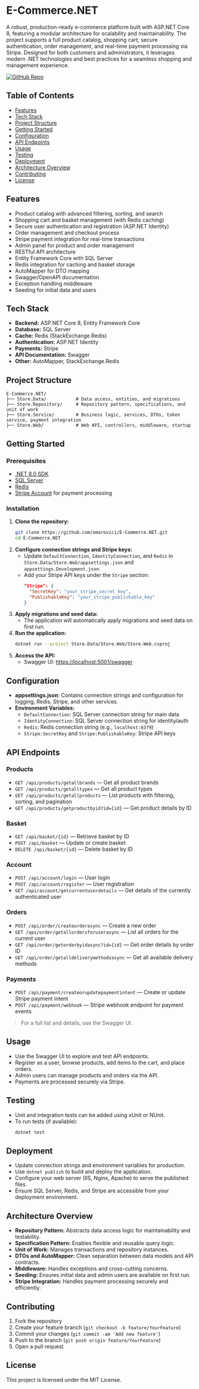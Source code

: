 # E-Commerce.NET

A robust, production-ready e-commerce platform built with ASP.NET Core 8, featuring a modular architecture for scalability and maintainability. The project supports a full product catalog, shopping cart, secure authentication, order management, and real-time payment processing via Stripe. Designed for both customers and administrators, it leverages modern .NET technologies and best practices for a seamless shopping and management experience.

[![GitHub Repo](https://img.shields.io/badge/GitHub-Repository-blue?logo=github)](https://github.com/omarovici/E-Commerce.NET)

## Table of Contents
- [Features](#features)
- [Tech Stack](#tech-stack)
- [Project Structure](#project-structure)
- [Getting Started](#getting-started)
- [Configuration](#configuration)
- [API Endpoints](#api-endpoints)
- [Usage](#usage)
- [Testing](#testing)
- [Deployment](#deployment)
- [Architecture Overview](#architecture-overview)
- [Contributing](#contributing)
- [License](#license)

## Features
- Product catalog with advanced filtering, sorting, and search
- Shopping cart and basket management (with Redis caching)
- Secure user authentication and registration (ASP.NET Identity)
- Order management and checkout process
- Stripe payment integration for real-time transactions
- Admin panel for product and order management
- RESTful API architecture
- Entity Framework Core with SQL Server
- Redis integration for caching and basket storage
- AutoMapper for DTO mapping
- Swagger/OpenAPI documentation
- Exception handling middleware
- Seeding for initial data and users

## Tech Stack
- **Backend:** ASP.NET Core 8, Entity Framework Core
- **Database:** SQL Server
- **Cache:** Redis (StackExchange.Redis)
- **Authentication:** ASP.NET Identity
- **Payments:** Stripe
- **API Documentation:** Swagger
- **Other:** AutoMapper, StackExchange.Redis

## Project Structure
```
E-Commerce.NET/
├── Store.Data/           # Data access, entities, and migrations
├── Store.Repository/     # Repository pattern, specifications, and unit of work
├── Store.Service/        # Business logic, services, DTOs, token service, payment integration
├── Store.Web/            # Web API, controllers, middleware, startup
```

## Getting Started
### Prerequisites
- [.NET 8.0 SDK](https://dotnet.microsoft.com/download)
- [SQL Server](https://www.microsoft.com/en-us/sql-server/sql-server-downloads)
- [Redis](https://redis.io/download)
- [Stripe Account](https://dashboard.stripe.com/register) for payment processing

### Installation
1. **Clone the repository:**
   ```bash
   git clone https://github.com/omarovici/E-Commerce.NET.git
   cd E-Commerce.NET
   ```
2. **Configure connection strings and Stripe keys:**
   - Update `DefaultConnection`, `IdentityConnection`, and `Redis` in `Store.Data/Store.Web/appsettings.json` and `appsettings.Development.json`.
   - Add your Stripe API keys under the `Stripe` section:
     ```json
     "Stripe": {
       "SecretKey": "your_stripe_secret_key",
       "PublishableKey": "your_stripe_publishable_key"
     }
     ```
3. **Apply migrations and seed data:**
   - The application will automatically apply migrations and seed data on first run.
4. **Run the application:**
   ```bash
   dotnet run --project Store.Data/Store.Web/Store.Web.csproj
   ```
5. **Access the API:**
   - Swagger UI: [https://localhost:5001/swagger](https://localhost:5001/swagger)

## Configuration
- **appsettings.json**: Contains connection strings and configuration for logging, Redis, Stripe, and other services.
- **Environment Variables:**
  - `DefaultConnection`: SQL Server connection string for main data
  - `IdentityConnection`: SQL Server connection string for identity/auth
  - `Redis`: Redis connection string (e.g., `localhost:6379`)
  - `Stripe:SecretKey` and `Stripe:PublishableKey`: Stripe API keys

## API Endpoints

### Products
- `GET /api/products/getallbrands` — Get all product brands
- `GET /api/products/getalltypes` — Get all product types
- `GET /api/products/getallproducts` — List products with filtering, sorting, and pagination
- `GET /api/products/getproductbyid?id={id}` — Get product details by ID

### Basket
- `GET /api/basket/{id}` — Retrieve basket by ID
- `POST /api/basket` — Update or create basket
- `DELETE /api/basket/{id}` — Delete basket by ID

### Account
- `POST /api/account/login` — User login
- `POST /api/account/register` — User registration
- `GET /api/account/getcurrentuserdetails` — Get details of the currently authenticated user

### Orders
- `POST /api/order/createorderasync` — Create a new order
- `GET /api/order/getallordersforuserasync` — List all orders for the current user
- `GET /api/order/getorderbyidasync?id={id}` — Get order details by order ID
- `GET /api/order/getalldeliverymethodsasync` — Get all available delivery methods

### Payments
- `POST /api/payment/createorupdatepaymentintent` — Create or update Stripe payment intent
- `POST /api/payment/webhook` — Stripe webhook endpoint for payment events


> For a full list and details, use the Swagger UI.

## Usage
- Use the Swagger UI to explore and test API endpoints.
- Register as a user, browse products, add items to the cart, and place orders.
- Admin users can manage products and orders via the API.
- Payments are processed securely via Stripe.

## Testing
- Unit and integration tests can be added using xUnit or NUnit.
- To run tests (if available):
  ```bash
  dotnet test
  ```

## Deployment
- Update connection strings and environment variables for production.
- Use `dotnet publish` to build and deploy the application.
- Configure your web server (IIS, Nginx, Apache) to serve the published files.
- Ensure SQL Server, Redis, and Stripe are accessible from your deployment environment.

## Architecture Overview
- **Repository Pattern:** Abstracts data access logic for maintainability and testability.
- **Specification Pattern:** Enables flexible and reusable query logic.
- **Unit of Work:** Manages transactions and repository instances.
- **DTOs and AutoMapper:** Clean separation between data models and API contracts.
- **Middleware:** Handles exceptions and cross-cutting concerns.
- **Seeding:** Ensures initial data and admin users are available on first run.
- **Stripe Integration:** Handles payment processing securely and efficiently.

## Contributing
1. Fork the repository
2. Create your feature branch (`git checkout -b feature/YourFeature`)
3. Commit your changes (`git commit -am 'Add new feature'`)
4. Push to the branch (`git push origin feature/YourFeature`)
5. Open a pull request

## License
This project is licensed under the MIT License.